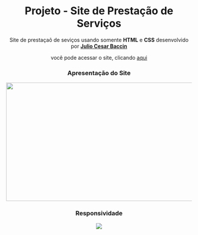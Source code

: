 <h1 align="center"> 
Projeto - Site de Prestação de Serviços
</h1>
 
 <p align="center">
 Site de prestaçaõ de seviços usando somente <strong>HTML</strong> e <strong>CSS</strong> desenvolvido por <a target="_blank" rel="external" href="https://github.com/juliobaccin/"><strong>Julio Cesar Baccin</strong></a>
 </p>

<p align="center">
 você pode acessar o site, clicando <a href="https://juliobaccin.github.io/Projeto-Site-de-vendas/">aqui</a>
</p>

<h3 align="center">
 Apresentação do Site
</h3>   

<div align="center">
<img  width="640px" height="320px" src="https://github.com/juliobaccin/Projeto-Site-de-vendas/blob/main/apresenta%C3%A7%C3%A3o%20site.gif">
</div>

<h3 align="center">
Responsividade
</h3>

<div align="center">
<img src="https://github.com/juliobaccin/Projeto-Site-de-vendas/blob/main/responsividade.gif">
</div>
